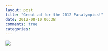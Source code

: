 ```yaml
---
layout: post
title: "Great ad for the 2012 Paralympics!"
date: 2012-08-10 06:38
comments: true
categories: 
---
```

![](http://i.minus.com/ixSp980PEEnFE.png)
